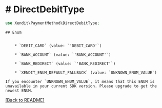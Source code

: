 # # DirectDebitType


```php
use Xendit\PaymentMethod\DirectDebitType;
```

    ## Enum

    
        * `DEBIT_CARD` (value: `'DEBIT_CARD'`)
    
        * `BANK_ACCOUNT` (value: `'BANK_ACCOUNT'`)
    
        * `BANK_REDIRECT` (value: `'BANK_REDIRECT'`)
    
        * `XENDIT_ENUM_DEFAULT_FALLBACK` (value: `UNKNOWN_ENUM_VALUE`)

    If you encounter `UNKNOWN_ENUM_VALUE`, it means that this ENUM is unavailable in your current SDK version. Please upgrade to get the newest ENUM.

[[Back to README]](../../README.md)
